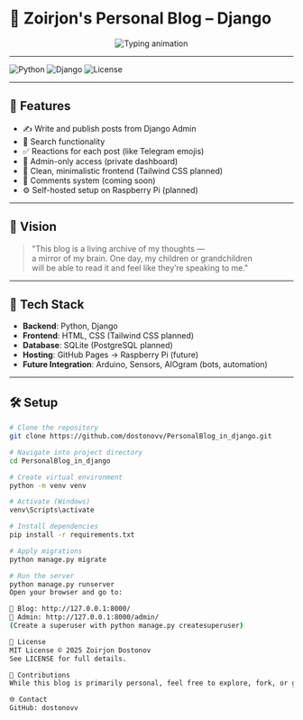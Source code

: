 # 🧠 Zoirjon's Personal Blog – Django

<p align="center">
  <img src="https://readme-typing-svg.demolab.com?font=Fira+Code&size=24&pause=1000&color=38BDF8&center=true&vCenter=true&width=600&lines=Welcome+to+my+Django+Blog!;Powered+by+Python+%F0%9F%90%8D;Launching+soon+on+Raspberry+Pi+%F0%9F%9A%80" alt="Typing animation" />
</p>


---

![Python](https://img.shields.io/badge/Python-3.11-blue)
![Django](https://img.shields.io/badge/Django-5.0-green)
![License](https://img.shields.io/badge/License-MIT-yellow)

---

## 🧩 Features

- ✍️ Write and publish posts from Django Admin  
- 🔎 Search functionality  
- ✅ Reactions for each post (like Telegram emojis)  
- 🔐 Admin-only access (private dashboard)  
- 🎨 Clean, minimalistic frontend (Tailwind CSS planned)  
- 💬 Comments system (coming soon)  
- ⚙️ Self-hosted setup on Raspberry Pi (planned)  

---

## 🔭 Vision

> "This blog is a living archive of my thoughts —  
> a mirror of my brain. One day, my children or grandchildren  
> will be able to read it and feel like they’re speaking to me."

---

## 🚀 Tech Stack

- **Backend**: Python, Django  
- **Frontend**: HTML, CSS (Tailwind CSS planned)  
- **Database**: SQLite (PostgreSQL planned)  
- **Hosting**: GitHub Pages → Raspberry Pi (future)  
- **Future Integration**: Arduino, Sensors, AIOgram (bots, automation)  

---

## 🛠 Setup

```bash
# Clone the repository
git clone https://github.com/dostonovv/PersonalBlog_in_django.git

# Navigate into project directory
cd PersonalBlog_in_django

# Create virtual environment
python -m venv venv

# Activate (Windows)
venv\Scripts\activate

# Install dependencies
pip install -r requirements.txt

# Apply migrations
python manage.py migrate

# Run the server
python manage.py runserver
Open your browser and go to:

📄 Blog: http://127.0.0.1:8000/
🔐 Admin: http://127.0.0.1:8000/admin/
(Create a superuser with python manage.py createsuperuser)

📜 License
MIT License © 2025 Zoirjon Dostonov
See LICENSE for full details.

🤝 Contributions
While this blog is primarily personal, feel free to explore, fork, or give feedback. Your support helps this project grow 🌱

🌐 Contact
GitHub: dostonovv
